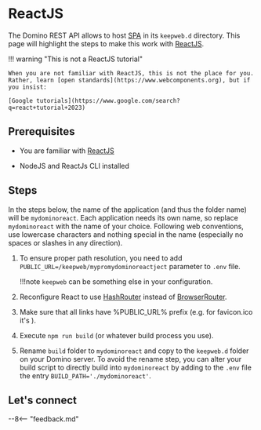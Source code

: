 # ReactJS

The Domino REST API allows to host [SPA](https://en.wikipedia.org/wiki/Single-page_application) in its `keepweb.d` directory. This page will highlight the steps to make this work with [ReactJS](https://react.dev).

!!! warning "This is not a ReactJS tutorial"

    When you are not familiar with ReactJS, this is not the place for you.
    Rather, learn [open standards](https://www.webcomponents.org), but if you insist:

    [Google tutorials](https://www.google.com/search?q=react+tutorial+2023)

## Prerequisites

- You are familiar with [ReactJS](https://react.dev)

- NodeJS and ReactJs CLI installed

## Steps

In the steps below, the name of the application (and thus the folder name) will be `mydominoreact`. Each application needs its own name, so replace `mydominoreact` with the name of your choice. Following web conventions, use lowercase characters and nothing special in the name (especially no spaces or slashes in any direction).

1. To ensure proper path resolution, you need to add `PUBLIC_URL=/keepweb/mypromydominoreactject` parameter to `.env` file.

    !!!note
        `keepweb` can be something else in your configuration.
        
2. Reconfigure React to use [HashRouter](https://reactrouter.com/en/main/router-components/hash-router) instead of [BrowserRouter](https://reactrouter.com/en/main/router-components/browser-router).

3. Make sure that all links have %PUBLIC_URL% prefix (e.g. for favicon.ico it's <link rel="shortcut icon" href="%PUBLIC_URL%/favicon.ico">).
4. Execute `npm run build` (or whatever build process you use).
5. Rename `build` folder to `mydominoreact` and copy to the `keepweb.d` folder on your Domino server. To avoid the rename step, you can alter your build script to directly build into `mydominoreact` by adding to the `.env` file the entry `BUILD_PATH='./mydominoreact'`.

## Let's connect

--8<-- "feedback.md"
